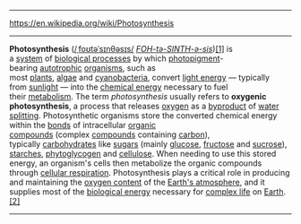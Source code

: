 
---

https://en.wikipedia.org/wiki/Photosynthesis

---

**Photosynthesis** ([/ˌfoʊtəˈsɪnθəsɪs/](https://en.wikipedia.org/wiki/Help:IPA/English "Help:IPA/English") [_FOH-tə-SINTH-ə-sis_](https://en.wikipedia.org/wiki/Help:Pronunciation_respelling_key "Help:Pronunciation respelling key"))[[1]](https://en.wikipedia.org/wiki/Photosynthesis#cite_note-1) is a [system](https://en.wikipedia.org/wiki/Biological_system "Biological system") of [biological processes](https://en.wikipedia.org/wiki/Biological_process "Biological process") by which [photopigment](https://en.wikipedia.org/wiki/Photopigment "Photopigment")-bearing [autotrophic](https://en.wikipedia.org/wiki/Autotroph "Autotroph") [organisms](https://en.wikipedia.org/wiki/Organism "Organism"), such as most [plants](https://en.wikipedia.org/wiki/Plant "Plant"), [algae](https://en.wikipedia.org/wiki/Algae "Algae") and [cyanobacteria](https://en.wikipedia.org/wiki/Cyanobacteria "Cyanobacteria"), convert [light energy](https://en.wikipedia.org/wiki/Light_energy "Light energy") — typically from [sunlight](https://en.wikipedia.org/wiki/Sunlight "Sunlight") — into the [chemical energy](https://en.wikipedia.org/wiki/Chemical_energy "Chemical energy") necessary to fuel their [metabolism](https://en.wikipedia.org/wiki/Metabolism "Metabolism"). The term _photosynthesis_ usually refers to **oxygenic photosynthesis**, a process that releases [oxygen](https://en.wikipedia.org/wiki/Oxygen "Oxygen") as a [byproduct](https://en.wikipedia.org/wiki/Byproduct "Byproduct") of [water splitting](https://en.wikipedia.org/wiki/Water_splitting "Water splitting"). Photosynthetic organisms store the converted chemical energy within the [bonds](https://en.wikipedia.org/wiki/Chemical_bond "Chemical bond") of intracellular [organic compounds](https://en.wikipedia.org/wiki/Organic_compound "Organic compound") (complex [compounds](https://en.wikipedia.org/wiki/Chemical_compound "Chemical compound") containing [carbon](https://en.wikipedia.org/wiki/Carbon "Carbon")), typically [carbohydrates](https://en.wikipedia.org/wiki/Carbohydrate "Carbohydrate") like [sugars](https://en.wikipedia.org/wiki/Sugar "Sugar") (mainly [glucose](https://en.wikipedia.org/wiki/Glucose "Glucose"), [fructose](https://en.wikipedia.org/wiki/Fructose "Fructose") and [sucrose](https://en.wikipedia.org/wiki/Sucrose "Sucrose")), [starches](https://en.wikipedia.org/wiki/Starch "Starch"), [phytoglycogen](https://en.wikipedia.org/wiki/Phytoglycogen "Phytoglycogen") and [cellulose](https://en.wikipedia.org/wiki/Cellulose "Cellulose"). When needing to use this stored energy, an organism's cells then metabolize the organic compounds through [cellular respiration](https://en.wikipedia.org/wiki/Cellular_respiration "Cellular respiration"). Photosynthesis plays a critical role in producing and maintaining the [oxygen content](https://en.wikipedia.org/wiki/Atmospheric_oxygen "Atmospheric oxygen") of the [Earth's atmosphere](https://en.wikipedia.org/wiki/Earth%27s_atmosphere "Earth's atmosphere"), and it supplies most of the [biological energy](https://en.wikipedia.org/wiki/Biological_energy "Biological energy") necessary for [complex life](https://en.wikipedia.org/wiki/Complex_life "Complex life") on [Earth](https://en.wikipedia.org/wiki/Earth "Earth").[[2]](https://en.wikipedia.org/wiki/Photosynthesis#cite_note-Bryant-2006-2)

---

